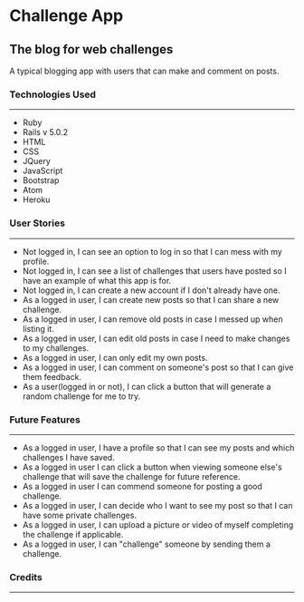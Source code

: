 # Challenge App

## The blog for web challenges

A typical blogging app with users that can make and comment on posts.

### Technologies Used
---
* Ruby
* Rails v 5.0.2
* HTML
* CSS
* JQuery
* JavaScript
* Bootstrap
* Atom
* Heroku

### User Stories
---
* Not logged in, I can see an option to log in so that I can mess with my profile.
* Not logged in, I can see a list of challenges that users have posted so I have an example of what this app is for.
* Not logged in, I can create a new account if I don't already have one.
* As a logged in user, I can create new posts so that I can share a new challenge.
* As a logged in user, I can remove old posts in case I messed up when listing it.
* As a logged in user, I can edit old posts in case I need to make changes to my challenges.
* As a logged in user, I can only edit my own posts.
* As a logged in user, I can comment on someone's post so that I can give them feedback.
* As a user(logged in or not), I can click a button that will generate a random challenge for me to try.

### Future Features
---
* As a logged in user, I have a profile so that I can see my posts and which challenges I have saved.
* As a logged in user I can click a button when viewing someone else's challenge that will save the challenge for future reference.
* As a logged in user I can commend someone for posting a good challenge.
* As a logged in user, I can decide who I want to see my post so that I can have some private challenges.
* As a logged in user, I can upload a picture or video of myself completing the challenge if applicable.
* As a logged in user, I can "challenge" someone by sending them a challenge.

### Credits
---
